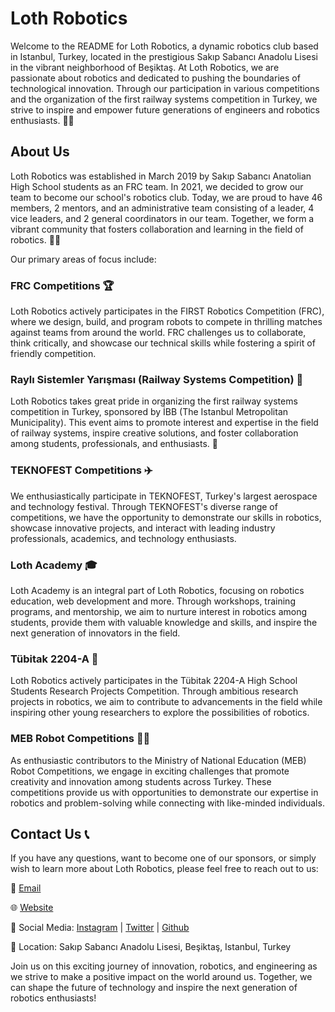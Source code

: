 # Loth Robotics

Welcome to the README for Loth Robotics, a dynamic robotics club based in Istanbul, Turkey, located in the prestigious Sakıp Sabancı Anadolu Lisesi in the vibrant neighborhood of Beşiktaş. At Loth Robotics, we are passionate about robotics and dedicated to pushing the boundaries of technological innovation. Through our participation in various competitions and the organization of the first railway systems competition in Turkey, we strive to inspire and empower future generations of engineers and robotics enthusiasts. 🤖🚀

## About Us
Loth Robotics was established in March 2019 by Sakıp Sabancı Anatolian High School students as an FRC team. In 2021, we decided to grow our team to become our school's robotics club. Today, we are proud to have 46 members, 2 mentors, and an administrative team consisting of a leader, 4 vice leaders, and 2 general coordinators in our team. Together, we form a vibrant community that fosters collaboration and learning in the field of robotics. 👥💡

Our primary areas of focus include:

### FRC Competitions 🏆
Loth Robotics actively participates in the FIRST Robotics Competition (FRC), where we design, build, and program robots to compete in thrilling matches against teams from around the world. FRC challenges us to collaborate, think critically, and showcase our technical skills while fostering a spirit of friendly competition.

### Raylı Sistemler Yarışması (Railway Systems Competition) 🚂
Loth Robotics takes great pride in organizing the first railway systems competition in Turkey, sponsored by İBB (The Istanbul Metropolitan Municipality). This event aims to promote interest and expertise in the field of railway systems, inspire creative solutions, and foster collaboration among students, professionals, and enthusiasts. 🏅

### TEKNOFEST Competitions ✈️
We enthusiastically participate in TEKNOFEST, Turkey's largest aerospace and technology festival. Through TEKNOFEST's diverse range of competitions, we have the opportunity to demonstrate our skills in robotics, showcase innovative projects, and interact with leading industry professionals, academics, and technology enthusiasts.

### Loth Academy 🎓
Loth Academy is an integral part of Loth Robotics, focusing on robotics education, web development and more. Through workshops, training programs, and mentorship, we aim to nurture interest in robotics among students, provide them with valuable knowledge and skills, and inspire the next generation of innovators in the field. 

### Tübitak 2204-A 🧪
Loth Robotics actively participates in the Tübitak 2204-A High School Students Research Projects Competition. Through ambitious research projects in robotics, we aim to contribute to advancements in the field while inspiring other young researchers to explore the possibilities of robotics.

### MEB Robot Competitions 🤖🏅
As enthusiastic contributors to the Ministry of National Education (MEB) Robot Competitions, we engage in exciting challenges that promote creativity and innovation among students across Turkey. These competitions provide us with opportunities to demonstrate our expertise in robotics and problem-solving while connecting with like-minded individuals.

## Contact Us 📞
If you have any questions, want to become one of our sponsors, or simply wish to learn more about Loth Robotics, please feel free to reach out to us:

📧 [Email](mailto:ssalrobotics@gmail.com)

🌐 [Website](www.lothrobotics.com)

📱 Social Media: [Instagram](https://www.instagram.com/lothrobotics/) | [Twitter](https://twitter.com/LothRobotics) | [Github](https://github.com/LothRobotics)

📍 Location: Sakıp Sabancı Anadolu Lisesi, Beşiktaş, Istanbul, Turkey

Join us on this exciting journey of innovation, robotics, and engineering as we strive to make a positive impact on the world around us. Together, we can shape the future of technology and inspire the next generation of robotics enthusiasts!
